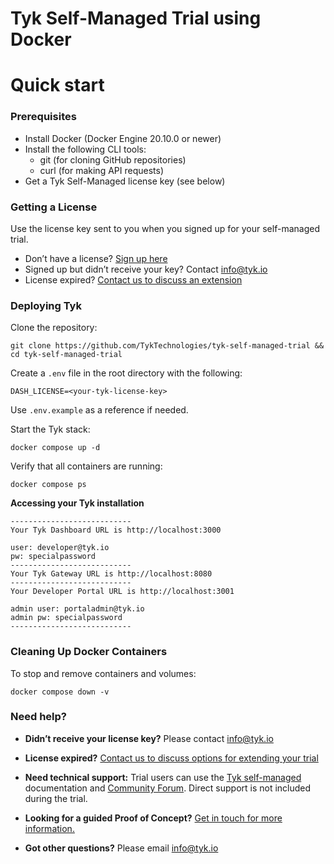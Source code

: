 # **Tyk Self-Managed Trial using Docker**

# **Quick start**

### **Prerequisites**

* Install Docker (Docker Engine 20.10.0 or newer)  
* Install the following CLI tools:  
  * git (for cloning GitHub repositories)  
  * curl (for making API requests)  
* Get a Tyk Self-Managed license key (see below)

### **Getting a License**

Use the license key sent to you when you signed up for your self-managed trial.

* Don’t have a license? [Sign up here](https://tyk.io/self-managed-trial)  
* Signed up but didn’t receive your key? Contact [info@tyk.io](mailto:info@tyk.io)  
* License expired? [Contact us to discuss an extension](https://tyk.io/contact/)

### **Deploying Tyk**

Clone the repository:

```
git clone https://github.com/TykTechnologies/tyk-self-managed-trial && cd tyk-self-managed-trial
```

Create a `.env` file in the root directory with the following:

```
DASH_LICENSE=<your-tyk-license-key>
```

Use `.env.example` as a reference if needed.

Start the Tyk stack:

```
docker compose up -d
```

Verify that all containers are running:

```
docker compose ps
```

**Accessing your Tyk installation** 

```
---------------------------
Your Tyk Dashboard URL is http://localhost:3000

user: developer@tyk.io
pw: specialpassword
---------------------------
Your Tyk Gateway URL is http://localhost:8080
---------------------------
Your Developer Portal URL is http://localhost:3001

admin user: portaladmin@tyk.io
admin pw: specialpassword
---------------------------
```

### **Cleaning Up Docker Containers** 

To stop and remove containers and volumes:

```
docker compose down -v
```

### **Need help?** 

* **Didn’t receive your license key?** Please contact info@tyk.io

* **License expired?** [Contact us to discuss options for extending your trial](https://tyk.io/contact/)

* **Need technical support:** Trial users can use the [Tyk self-managed](https://tyk.io/docs/tyk-self-managed/) documentation and [Community Forum](https://community.tyk.io/). Direct support is not included during the trial.

* **Looking for a guided Proof of Concept?** [Get in touch for more information.](https://tyk.io/guided-evaluation/)   
    
* **Got other questions?** Please email info@tyk.io  
  
